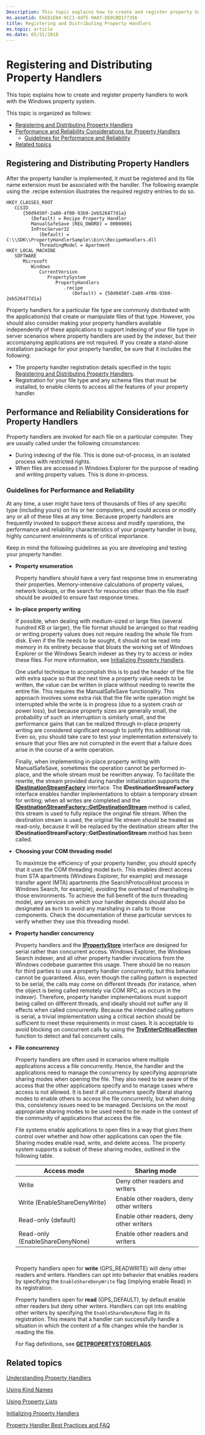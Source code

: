 ```yaml
---
Description: This topic explains how to create and register property handlers to work with the Windows property system.
ms.assetid: E6E81E04-9CC1-4df5-9A87-DE0CBD177356
title: Registering and Distributing Property Handlers
ms.topic: article
ms.date: 05/31/2018
---
```


# Registering and Distributing Property Handlers

This topic explains how to create and register property handlers to work with the Windows property system.

This topic is organized as follows:

-   [Registering and Distributing Property Handlers](#registering-and-distributing-property-handlers)
-   [Performance and Reliability Considerations for Property Handlers](#performance-and-reliability-considerations-for-property-handlers)
    -   [Guidelines for Performance and Reliability](#guidelines-for-performance-and-reliability)
-   [Related topics](#related-topics)

## Registering and Distributing Property Handlers

After the property handler is implemented, it must be registered and its file name extension must be associated with the handler. The following example using the .recipe extension illustrates the required registry entries to do so.

```
HKEY_CLASSES_ROOT
   CLSID
      {50d9450f-2a80-4f08-93b9-2eb526477d1a}
         (Default) = Recipe Property Handler
         ManualSafeSave [REG_DWORD] = 00000001
         InProcServer32
            (Default) = C:\\SDK\\PropertyHandlerSample\\bin\\RecipeHandlers.dll
            ThreadingModel = Apartment
HKEY_LOCAL_MACHINE
   SOFTWARE
      Microsoft
         Windows
            CurrentVersion
               PropertySystem
                  PropertyHandlers
                     .recipe
                        (Default) = {50d9450f-2a80-4f08-93b9-2eb526477d1a}
```

Property handlers for a particular file type are commonly distributed with the application(s) that create or manipulate files of that type. However, you should also consider making your property handlers available independently of these applications to support indexing of your file type in server scenarios where property handlers are used by the indexer, but their accompanying applications are not required. If you create a stand-alone installation package for your property handler, be sure that it includes the following:

-   The property handler registration details specified in the topic [Registering and Distributing Property Handlers]().
-   Registration for your file type and any schema files that must be installed, to enable clients to access all the features of your property handler.

## Performance and Reliability Considerations for Property Handlers

Property handlers are invoked for each file on a particular computer. They are usually called under the following circumstances:

-   During indexing of the file. This is done out-of-process, in an isolated process with restricted rights.
-   When files are accessed in Windows Explorer for the purpose of reading and writing property values. This is done in-process.

### Guidelines for Performance and Reliability

At any time, a user might have tens of thousands of files of any specific type (including yours) on his or her computers, and could access or modify any or all of these files at any time. Because property handlers are frequently invoked to support these access and modify operations, the performance and reliability characteristics of your property handler in busy, highly concurrent environments is of critical importance.

Keep in mind the following guidelines as you are developing and testing your property handler.

-   **Property enumeration**

    Property handlers should have a very fast response time in enumerating their properties. Memory-intensive calculations of property values, network lookups, or the search for resources other than the file itself should be avoided to ensure fast response times.

-   **In-place property writing**

    If possible, when dealing with medium-sized or large files (several hundred KB or larger), the file format should be arranged so that reading or writing property values does not require reading the whole file from disk. Even if the file needs to be sought, it should not be read into memory in its entirety because that bloats the working set of Windows Explorer or the Windows Search indexer as they try to access or index these files. For more information, see [Initializing Property Handlers](./building-property-handlers-property-handlers.md).

    One useful technique to accomplish this is to pad the header of the file with extra space so that the next time a property value needs to be written, the value can be written in place without needing to rewrite the entire file. This requires the ManualSafeSave functionality. This approach involves some extra risk that the file write operation might be interrupted while the write is in progress (due to a system crash or power loss), but because property sizes are generally small, the probability of such an interruption is similarly small, and the performance gains that can be realized through in-place property writing are considered significant enough to justify this additional risk. Even so, you should take care to test your implementation extensively to ensure that your files are not corrupted in the event that a failure does arise in the course of a write operation.

    Finally, when implementing in-place property writing with ManualSafeSave, sometimes the operation cannot be performed in-place, and the whole stream must be rewritten anyway. To facilitate the rewrite, the stream provided during handler initialization supports the [**IDestinationStreamFactory**](/windows/win32/api/shobjidl_core/nn-shobjidl_core-idestinationstreamfactory) interface. The **IDestinationStreamFactory** interface enables handler implementations to obtain a temporary stream for writing; when all writes are completed and the [**IDestinationStreamFactory::GetDestinationStream**](/windows/win32/api/shobjidl_core/nf-shobjidl_core-idestinationstreamfactory-getdestinationstream) method is called, this stream is used to fully replace the original file stream. When the destination stream is used, the original file stream should be treated as read-only, because it will be replaced by the destination stream after the **IDestinationStreamFactory::GetDestinationStream** method has been called.

-   **Choosing your COM threading model**

    To maximize the efficiency of your property handler, you should specify that it uses the COM threading model `Both`. This enables direct access from STA apartments (Windows Explorer, for example) and message transfer agent (MTA) apartments (the SearchProtocolHost process in Windows Search, for example), avoiding the overhead of marshaling in those environments. To achieve the full benefit of the `Both` threading model, any services on which your handler depends should also be designated as `Both` to avoid any marshaling in calls to those components. Check the documentation of these particular services to verify whether they use this threading model.

-   **Property handler concurrency**

    Property handlers and the [**IPropertyStore**](/windows/win32/api/propsys/nn-propsys-ipropertystore) interface are designed for serial rather than concurrent access. Windows Explorer, the Windows Search indexer, and all other property handler invocations from the Windows codebase guarantee this usage. There should be no reason for third parties to use a property handler concurrently, but this behavior cannot be guaranteed. Also, even though the calling pattern is expected to be serial, the calls may come on different threads (for instance, when the object is being called remotely via COM RPC, as occurs in the indexer). Therefore, property handler implementations must support being called on different threads, and ideally should not suffer any ill effects when called concurrently. Because the intended calling pattern is serial, a trivial implementation using a critical section should be sufficient to meet these requirements in most cases. It is acceptable to avoid blocking on concurrent calls by using the [**TryEnterCriticalSection**](/windows/win32/api/synchapi/nf-synchapi-tryentercriticalsection) function to detect and fail concurrent calls.

-   **File concurrency**

    Property handlers are often used in scenarios where multiple applications access a file concurrently. Hence, the handler and the applications need to manage the concurrency by specifying appropriate sharing modes when opening the file. They also need to be aware of the access that the other applications specify and to manage cases where access is not allowed. It is best if all consumers specify liberal sharing modes to enable others to access the file concurrently, but when doing this, consistency issues need to be managed. Decisions on the most appropriate sharing modes to be used need to be made in the context of the community of applications that access the file.

    File systems enable applications to open files in a way that gives them control over whether and how other applications can open the file. Sharing modes enable read, write, and delete access. The property system supports a subset of these sharing modes, outlined in the following table.

    

    | Access mode                     | Sharing mode                             |
    |---------------------------------|------------------------------------------|
    | Write                           | Deny other readers and writers           |
    | Write (EnableShareDenyWrite)    | Enable other readers, deny other writers |
    | Read-only (default)             | Enable other readers, deny other writers |
    | Read-only (EnableShareDenyNone) | Enable other readers and writers         |

    

     

    Property handlers open for **write** (GPS\_READWRITE) will deny other readers and writers. Handlers can opt into behavior that enables readers by specifying the `EnableShareDenyWrite` flag (implying enable Read) in its registration.

    Property handlers open for **read** (GPS\_DEFAULT), by default enable other readers but deny other writers. Handlers can opt into enabling other writers by specifying the `EnableShareDenyNone` flag in its registration. This means that a handler can successfully handle a situation in which the content of a file changes while the handler is reading the file.

    For flag definitions, see [**GETPROPERTYSTOREFLAGS**](/windows/win32/api/propsys/ne-propsys-getpropertystoreflags).

## Related topics

<dl> <dt>

[Understanding Property Handlers](./building-property-handlers-properties.md)
</dt> <dt>

[Using Kind Names](./building-property-handlers-user-friendly-kind-names.md)
</dt> <dt>

[Using Property Lists](./building-property-handlers-property-lists.md)
</dt> <dt>

[Initializing Property Handlers](./building-property-handlers-property-handlers.md)
</dt> <dt>

[Property Handler Best Practices and FAQ](./prophand-bestprac-faq.md)
</dt> </dl>

 

 